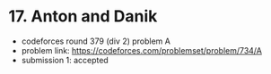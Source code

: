 # 17. Anton and Danik

* codeforces round 379 (div 2) problem A
* problem link: https://codeforces.com/problemset/problem/734/A
* submission 1: accepted